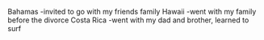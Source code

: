 Bahamas -invited to go with my friends family
Hawaii -went with my family before the divorce
Costa Rica -went with my dad and brother, learned to surf 
